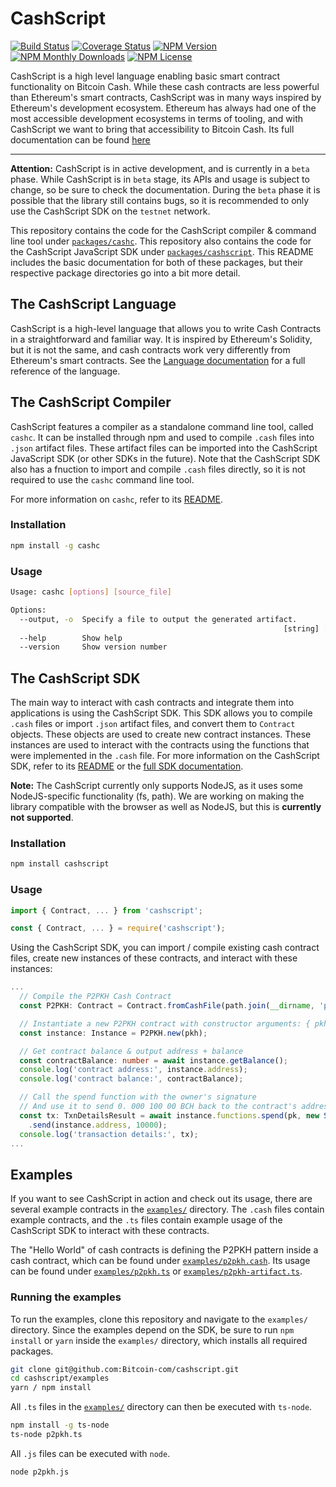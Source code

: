 # CashScript

[![Build Status](https://travis-ci.org/Bitcoin-com/cashscript.svg)](https://travis-ci.org/Bitcoin-com/cashscript)
[![Coverage Status](https://img.shields.io/codecov/c/github/Bitcoin-com/cashscript.svg)](https://codecov.io/gh/Bitcoin-com/cashscript/)
[![NPM Version](https://img.shields.io/npm/v/cashscript.svg)](https://www.npmjs.com/package/cashscript)
[![NPM Monthly Downloads](https://img.shields.io/npm/dm/cashscript.svg)](https://www.npmjs.com/package/cashscript)
[![NPM License](https://img.shields.io/npm/l/cashscript.svg)](https://www.npmjs.com/package/cashscript)

CashScript is a high level language enabling basic smart contract functionality on Bitcoin Cash. While these cash contracts are less powerful than Ethereum's smart contracts, CashScript was in many ways inspired by Ethereum's development ecosystem. Ethereum has always had one of the most accessible development ecosystems in terms of tooling, and with CashScript we want to bring that accessibility to Bitcoin Cash. Its full documentation can be found [here](https://developer.bitcoin.com/cashscript/docs/getting-started/)

---

**Attention:** CashScript is in active development, and is currently in a `beta` phase. While CashScript is in `beta` stage, its APIs and usage is subject to change, so be sure to check the documentation. During the `beta` phase it is possible that the library still contains bugs, so it is recommended to only use the CashScript SDK on the `testnet` network.

This repository contains the code for the CashScript compiler & command line tool under [`packages/cashc`](/packages/cashc). This repository also contains the code for the CashScript JavaScript SDK under [`packages/cashscript`](/packages/cashscript). This README includes the basic documentation for both of these packages, but their respective package directories go into a bit more detail.

## The CashScript Language
CashScript is a high-level language that allows you to write Cash Contracts in a straightforward and familiar way. It is inspired by Ethereum's Solidity, but it is not the same, and cash contracts work very differently from Ethereum's smart contracts. See the [Language documentation](https://developer.bitcoin.com/cashscript/docs/language/) for a full reference of the language.

## The CashScript Compiler
CashScript features a compiler as a standalone command line tool, called `cashc`. It can be installed through npm and used to compile `.cash` files into `.json` artifact files. These artifact files can be imported into the CashScript JavaScript SDK (or other SDKs in the future). Note that the CashScript SDK also has a fnuction to import and compile `.cash` files directly, so it is not required to use the `cashc` command line tool.

For more information on `cashc`, refer to its [README](/packages/cashc).

### Installation
```bash
npm install -g cashc
```

### Usage
```bash
Usage: cashc [options] [source_file]

Options:
  --output, -o  Specify a file to output the generated artifact.
                                                             [string] [required]
  --help        Show help                                              [boolean]
  --version     Show version number                                    [boolean]
```

## The CashScript SDK
The main way to interact with cash contracts and integrate them into applications is using the CashScript SDK. This SDK allows you to compile `.cash` files or import `.json` artifact files, and convert them to `Contract` objects. These objects are used to create new contract instances. These instances are used to interact with the contracts using the functions that were implemented in the `.cash` file. For more information on the CashScript SDK, refer to its [README](/packages/cashscript) or the [full SDK documentation](https://developer.bitcoin.com/cashscript/docs/sdk/).

**Note:** The CashScript currently only supports NodeJS, as it uses some NodeJS-specific functionality (fs, path). We are working on making the library compatible with the browser as well as NodeJS, but this is **currently not supported**.

### Installation
```bash
npm install cashscript
```

### Usage
```ts
import { Contract, ... } from 'cashscript';
```

```js
const { Contract, ... } = require('cashscript');
```

Using the CashScript SDK, you can import / compile existing cash contract files, create new instances of these contracts, and interact with these instances:

```ts
...
  // Compile the P2PKH Cash Contract
  const P2PKH: Contract = Contract.fromCashFile(path.join(__dirname, 'p2pkh.cash'), 'testnet');

  // Instantiate a new P2PKH contract with constructor arguments: { pkh: pkh }
  const instance: Instance = P2PKH.new(pkh);

  // Get contract balance & output address + balance
  const contractBalance: number = await instance.getBalance();
  console.log('contract address:', instance.address);
  console.log('contract balance:', contractBalance);

  // Call the spend function with the owner's signature
  // And use it to send 0. 000 100 00 BCH back to the contract's address
  const tx: TxnDetailsResult = await instance.functions.spend(pk, new Sig(keypair))
    .send(instance.address, 10000);
  console.log('transaction details:', tx);
...
```

## Examples
If you want to see CashScript in action and check out its usage, there are several example contracts in the [`examples/`](/examples) directory. The `.cash` files contain example contracts, and the `.ts` files contain example usage of the CashScript SDK to interact with these contracts.

The "Hello World" of cash contracts is defining the P2PKH pattern inside a cash contract, which can be found under [`examples/p2pkh.cash`](/examples/p2pkh.cash). Its usage can be found under [`examples/p2pkh.ts`](/examples/p2pkh.ts) or [`examples/p2pkh-artifact.ts`](/examples/p2pkh-artifact.ts).

### Running the examples
To run the examples, clone this repository and navigate to the `examples/` directory. Since the examples depend on the SDK, be sure to run `npm install` or `yarn` inside the `examples/` directory, which installs all required packages.

```bash
git clone git@github.com:Bitcoin-com/cashscript.git
cd cashscript/examples
yarn / npm install
```

All `.ts` files in the [`examples/`](/examples) directory can then be executed with `ts-node`.

```bash
npm install -g ts-node
ts-node p2pkh.ts
```

All `.js` files can be executed with `node`.

```bash
node p2pkh.js
```
